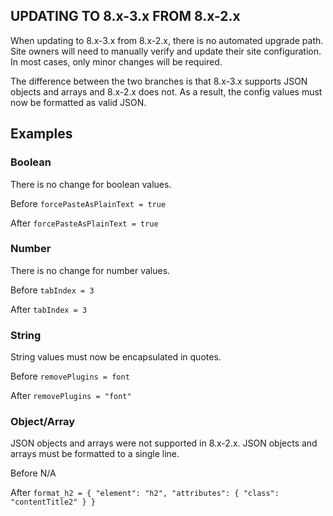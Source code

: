 UPDATING TO 8.x-3.x FROM 8.x-2.x
--------------------------------

When updating to 8.x-3.x from 8.x-2.x, there is no automated upgrade path. Site owners will need to manually verify and update their site configuration. In most cases, only minor changes will be required.

The difference between the two branches is that 8.x-3.x supports JSON objects and arrays and 8.x-2.x does not. As a result, the config values must now be formatted as valid JSON.

## Examples

### Boolean
There is no change for boolean values.

Before
`forcePasteAsPlainText = true`

After
`forcePasteAsPlainText = true`

### Number
There is no change for number values.

Before
`tabIndex = 3`

After
`tabIndex = 3`

### String
String values must now be encapsulated in quotes.

Before
`removePlugins = font`

After
`removePlugins = "font"`

### Object/Array
JSON objects and arrays were not supported in 8.x-2.x. JSON objects and arrays must be formatted to a single line.

Before
N/A

After
`format_h2 = { "element": "h2", "attributes": { "class": "contentTitle2" } }`
